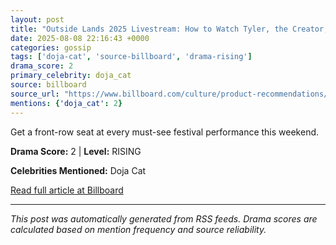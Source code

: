 ```yaml
---
layout: post
title: "Outside Lands 2025 Livestream: How to Watch Tyler, the Creator, Doja Cat & Doechii Online for Free""
date: 2025-08-08 22:16:43 +0000
categories: gossip
tags: ['doja-cat', 'source-billboard', 'drama-rising']
drama_score: 2
primary_celebrity: doja_cat
source: billboard
source_url: "https://www.billboard.com/culture/product-recommendations/outside-lands-2025-livestream-watch-online-1236040043/""
mentions: {'doja_cat': 2}
---
```


Get a front-row seat at every must-see festival performance this weekend.

**Drama Score:** 2 | **Level:** RISING

**Celebrities Mentioned:** Doja Cat

[Read full article at Billboard](https://www.billboard.com/culture/product-recommendations/outside-lands-2025-livestream-watch-online-1236040043/)

---
*This post was automatically generated from RSS feeds. Drama scores are calculated based on mention frequency and source reliability.*
